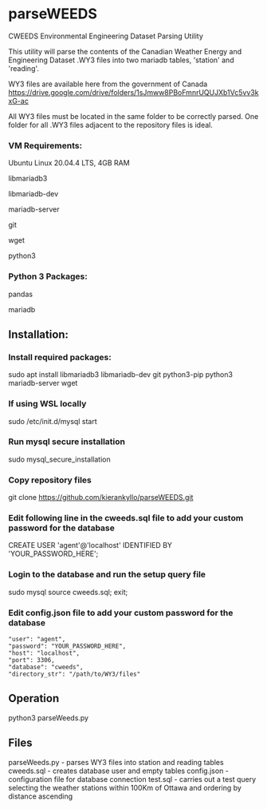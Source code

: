 # parseWEEDS
CWEEDS Environmental Engineering Dataset Parsing Utility

This utility will parse the contents of the Canadian Weather Energy and Engineering Dataset .WY3 files into two mariadb tables, 'station' and 'reading'. 

WY3 files are available here from the government of Canada https://drive.google.com/drive/folders/1sJmww8PBoFmnrUQUJXb1Vc5vv3kxG-ac

All WY3 files must be located in the same folder to be correctly parsed. One folder for all .WY3 files adjacent to the repository files is ideal.

### VM Requirements:
Ubuntu Linux 20.04.4 LTS, 4GB RAM

libmariadb3

libmariadb-dev

mariadb-server

git

wget

python3

### Python 3 Packages:
pandas

mariadb

## Installation:

### Install required packages:
sudo apt install libmariadb3 libmariadb-dev git python3-pip python3 mariadb-server wget

### If using WSL locally
sudo /etc/init.d/mysql start

### Run mysql secure installation
sudo mysql_secure_installation

### Copy repository files
git clone https://github.com/kierankyllo/parseWEEDS.git

### Edit following line in the cweeds.sql file to add your custom password for the database
CREATE USER 'agent'@'localhost' IDENTIFIED BY 'YOUR_PASSWORD_HERE';

### Login to the database and run the setup query file
sudo mysql
source cweeds.sql;
exit;

### Edit config.json file to add your custom password for the database 

    "user": "agent",
    "password": "YOUR_PASSWORD_HERE",
    "host": "localhost",
    "port": 3306,
    "database": "cweeds",
    "directory_str": "/path/to/WY3/files"

## Operation
python3 parseWeeds.py

## Files
parseWeeds.py - parses WY3 files into station and reading tables
cweeds.sql - creates database user and empty tables
config.json - configuration file for database connection
test.sql - carries out a test query selecting the weather stations within 100Km of Ottawa and ordering by distance ascending
